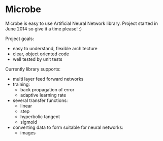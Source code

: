 Microbe
=======

Microbe is easy to use Artificial Neural Network library.
Project started in June 2014 so give it a time please! :)

Project goals:
* easy to understand, flexible architecture
* clear, object oriented code
* well tested by unit tests


Currently library supports:
* multi layer feed forward networks
* training:
    * back propagation of error
    * adaptive learning rate
* several transfer functions:
    * linear
    * step
    * hyperbolic tangent
    * sigmoid
* converting data to form suitable for neural networks:
    * images
